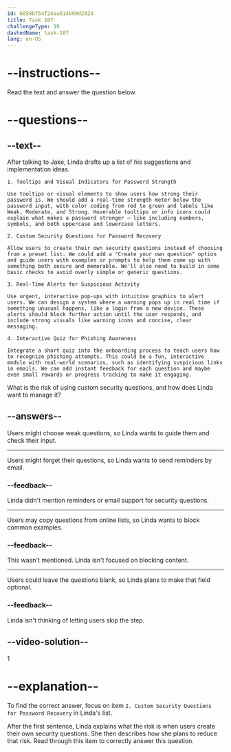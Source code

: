 ```yaml
---
id: 6858b754f24aa614b90d2924
title: Task 107
challengeType: 19
dashedName: task-107
lang: en-US
---
```


<!-- READING -->

# --instructions--

Read the text and answer the question below.

# --questions--

## --text--

After talking to Jake, Linda drafts up a list of his suggestions and implementation ideas.

`1. Tooltips and Visual Indicators for Password Strength`

`Use tooltips or visual elements to show users how strong their password is. We should add a real-time strength meter below the password input, with color coding from red to green and labels like Weak, Moderate, and Strong. Hoverable tooltips or info icons could explain what makes a password stronger — like including numbers, symbols, and both uppercase and lowercase letters.`

`2. Custom Security Questions for Password Recovery`

`Allow users to create their own security questions instead of choosing from a preset list. We could add a "Create your own question" option and guide users with examples or prompts to help them come up with something both secure and memorable. We'll also need to build in some basic checks to avoid overly simple or generic questions.`

`3. Real-Time Alerts for Suspicious Activity`

`Use urgent, interactive pop-ups with intuitive graphics to alert users. We can design a system where a warning pops up in real time if something unusual happens, like a login from a new device. These alerts should block further action until the user responds, and include strong visuals like warning icons and concise, clear messaging.`

`4. Interactive Quiz for Phishing Awareness`

`Integrate a short quiz into the onboarding process to teach users how to recognize phishing attempts. This could be a fun, interactive module with real-world scenarios, such as identifying suspicious links in emails. We can add instant feedback for each question and maybe even small rewards or progress tracking to make it engaging.`

What is the risk of using custom security questions, and how does Linda want to manage it?

## --answers--

Users might choose weak questions, so Linda wants to guide them and check their input.

---

Users might forget their questions, so Linda wants to send reminders by email.

### --feedback--

Linda didn't mention reminders or email support for security questions.

---

Users may copy questions from online lists, so Linda wants to block common examples.

### --feedback--

This wasn't mentioned. Linda isn't focused on blocking content.

---

Users could leave the questions blank, so Linda plans to make that field optional.

### --feedback--

Linda isn't thinking of letting users skip the step.

## --video-solution--

1

# --explanation--

To find the correct answer, focus on item `2. Custom Security Questions for Password Recovery` in Linda's list.

After the first sentence, Linda explains what the risk is when users create their own security questions. She then describes how she plans to reduce that risk. Read through this item to correctly answer this question.
